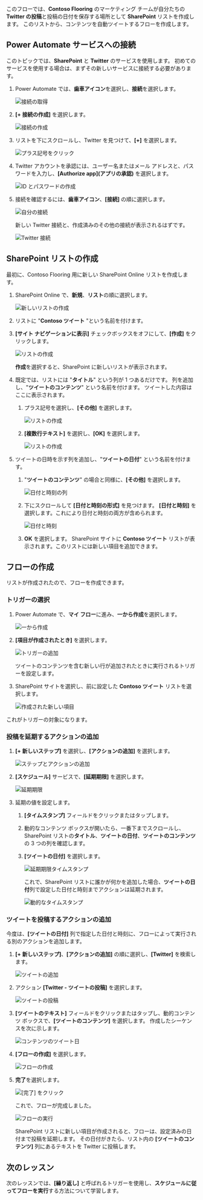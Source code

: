 このフローでは、**Contoso Flooring** のマーケティング チームが自分たちの **Twitter の投稿**と投稿の日付を保存する場所として **SharePoint** リストを作成します。 このリストから、コンテンツを自動ツイートするフローを作成します。 

## <a name="connect-power-automate-services"></a>Power Automate サービスへの接続
このトピックでは、**SharePoint** と **Twitter** のサービスを使用します。 初めてのサービスを使用する場合は、まずその新しいサービスに接続する必要があります。 

1. Power Automate では、**歯車アイコン**を選択し、**接続**を選択します。
   
    ![接続の取得](./media/learning-push-notifications/2-get-connection.png) 
2. **[+ 接続の作成]** を選択します。
   
    ![接続の作成](./media/learning-push-notifications/3-create-connection.png) 
3. リストを下にスクロールし、Twitter を見つけて、**[+]** を選択します。
   
    ![プラス記号をクリック](./media/learning-push-notifications/4-click-plus.png)
4. Twitter アカウントを承認には、ユーザー名またはメール アドレスと、パスワードを入力し、**[Authorize app]\(アプリの承認\)** を選択します。
   
    ![ID とパスワードの作成](./media/learning-push-notifications/5-create-id-pswd.png)
5. 接続を確認するには、**歯車アイコン**、**[接続]** の順に選択します。
   
    ![自分の接続](./media/learning-push-notifications/6-my-connections.png)
   
    新しい Twitter 接続と、作成済みのその他の接続が表示されるはずです。 
   
    ![Twitter 接続](./media/learning-push-notifications/7-twitter-connection.png)

## <a name="build-a-sharepoint-list"></a>SharePoint リストの作成
最初に、Contoso Flooring 用に新しい SharePoint Online リストを作成します。 

1. SharePoint Online で、**新規**、**リスト**の順に選択します。
   
    ![新しいリストの作成](./media/learning-push-notifications/1-new-list.png)
2. リストに "**Contoso ツイート** "という名前を付けます。 
3. **[サイト ナビゲーションに表示]** チェックボックスをオフにして、**[作成]** をクリックします。
   
    ![リストの作成](./media/learning-push-notifications/2-name-create-list.png)
   
    **作成**を選択すると、SharePoint に新しいリストが表示されます。
4. 既定では、リストには "**タイトル**" という列が 1 つあるだけです。 列を追加し、"**ツイートのコンテンツ**" という名前を付けます。 ツイートした内容はここに表示されます。 
   
   1. プラス記号を選択し、**[その他]** を選択します。
      
       ![リストの作成](./media/learning-push-notifications/3-add-more-column-types.png)
   2. **[複数行テキスト]** を選択し、**[OK]** を選択します。
      
       ![リストの作成](./media/learning-push-notifications/4-add-column.png)
5. ツイートの日時を示す列を追加し、"**ツイートの日付**" という名前を付けます。
   
   1. "**ツイートのコンテンツ**" の場合と同様に、**[その他]** を選択します。
      
       ![日付と時刻の列](./media/learning-push-notifications/5-date-time-col.png)
   2. 下にスクロールして **[日付と時刻の形式]** を見つけます。 **[日付と時刻]** を選択します。これにより日付と時刻の両方が含められます。
      
       ![日付と時刻](./media/learning-push-notifications/6-date-time-must-do.png)
   3. **OK** を選択します。 SharePoint サイトに **Contoso ツイート** リストが表示されます。このリストには新しい項目を追加できます。

## <a name="build-the-flow"></a>フローの作成
リストが作成されたので、フローを作成できます。

### <a name="choose-a-trigger"></a>トリガーの選択
1. Power Automate で、**マイ フロー**に進み、**一から作成**を選択します。
   
    ![一から作成](./media/learning-push-notifications/8-create-from-blank.png)
2. **[項目が作成されたとき]** を選択します。
   
    ![トリガーの追加](./media/learning-push-notifications/9-add-trigger.png)
   
    ツイートのコンテンツを含む新しい行が追加されたときに実行されるトリガーを設定します。
3. SharePoint サイトを選択し、前に設定した **Contoso ツイート** リストを選択します。
   
    ![作成された新しい項目](./media/learning-push-notifications/11-set-trigger.png)

これがトリガーの対象になります。

### <a name="add-an-action-to-delay-posting"></a>投稿を延期するアクションの追加
1. **[+ 新しいステップ]** を選択し、**[アクションの追加]** を選択します。 
   
    ![ステップとアクションの追加](./media/learning-push-notifications/12-add-step-and-action.png)
2. **[スケジュール]** サービスで、**[延期期限]** を選択します。 
   
    ![延期期限](./media/learning-push-notifications/13-delay-until-schedule.png)  
3. 延期の値を設定します。
   
   1. **[タイムスタンプ]** フィールドをクリックまたはタップします。 
   2. 動的なコンテンツ ボックスが開いたら、一番下までスクロールし、SharePoint リストの**タイトル**、**ツイートの日付**、**ツイートのコンテンツ**の 3 つの列を確認します。
   3. **[ツイートの日付]** を選択します。 
      
       ![延期期限タイムスタンプ](./media/learning-push-notifications/14-delay-until-timestamp.png)
      
       これで、SharePoint リストに誰かが何かを追加した場合、**ツイートの日付**列で設定した日付と時刻までアクションは延期されます。
      
       ![動的なタイムスタンプ](./media/learning-push-notifications/15-dynamic-timestamp.png)

### <a name="add-an-action-to-post-a-tweet"></a>ツイートを投稿するアクションの追加
今度は、**[ツイートの日付]** 列で指定した日付と時刻に、フローによって実行される別のアクションを追加します。

1. **[+ 新しいステップ]**、**[アクションの追加]** の順に選択し、**[Twitter]** を検索します。
   
    ![ツイートの追加](./media/learning-push-notifications/16-add-tweet.png) 
2. アクション **[Twitter - ツイートの投稿]** を選択します。
   
    ![ツイートの投稿](./media/learning-push-notifications/17-post-tweet.png) 
3. **[ツイートのテキスト]** フィールドをクリックまたはタップし、動的コンテンツ ボックスで、**[ツイートのコンテンツ]** を選択します。 作成したシーケンスを次に示します。 
   
    ![コンテンツのツイート日](./media/learning-push-notifications/18-tweet-date-content.png)
4. **[フローの作成]** を選択します。
   
    ![フローの作成](./media/learning-push-notifications/19-tiny-create.png) 
5. **完了**を選択します。
   
    ![[完了] をクリック](./media/learning-push-notifications/19-click-done.png)
   
    これで、フローが完成しました。
   
    ![フローの実行](./media/learning-push-notifications/20-flow-is-done.png)
   
    SharePoint リストに新しい項目が作成されると、フローは、設定済みの日付まで投稿を延期します。 その日付がきたら、リスト内の **[ツイートのコンテンツ]** 列にあるテキストを Twitter に投稿します。

## <a name="next-lesson"></a>次のレッスン
次のレッスンでは、**[繰り返し]** と呼ばれるトリガーを使用し、**スケジュールに従ってフローを実行**する方法について学習します。


